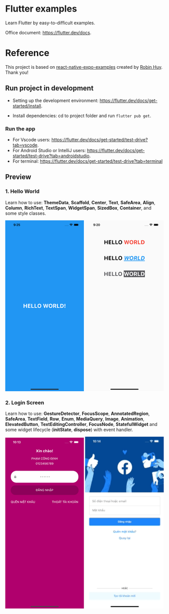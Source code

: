 # Flutter examples

Learn Flutter by easy-to-difficult examples.

Office document: https://flutter.dev/docs.

# Reference

This project is based on [react-native-expo-examples](https://github.com/robinhuy/react-native-expo-examples) created by [Robin Huy](https://github.com/robinhuy). Thank you!

## Run project in development

- Setting up the development environment: https://flutter.dev/docs/get-started/install.

- Install dependencies: cd to project folder and run `flutter pub get`.

### Run the app
+ For Vscode users: https://flutter.dev/docs/get-started/test-drive?tab=vscode.
+ For Android Studio or IntelliJ users: https://flutter.dev/docs/get-started/test-drive?tab=androidstudio.
+ For terminal: https://flutter.dev/docs/get-started/test-drive?tab=terminal

## Preview
### 1. Hello World

Learn how to use: **ThemeData**, **Scaffold**, **Center**, **Text**, **SafeArea**, **Align**, **Column**, **RichText**, **TextSpan**, **WidgetSpan**, **SizedBox**, **Container**, and some style classes.

<img src="./assets/hello_world/hello_world_1.png" width="250" alt="Hello World 1" /> <img src="./assets/hello_world/hello_world_2.png" width="250" alt="Hello World 2" />

### 2. Login Screen

Learn how to use: **GestureDetector**, **FocusScope**, **AnnotatedRegion**, **SafeArea**, **TextField**, **Row**, **Enum**, **MediaQuery**, **Image**, **Animation**, **ElevatedButton**, **TextEditingController**, **FocusNode**, **StatefulWidget** and some widget lifecycle (**initState**, **dispose**) with event handler.

<img src="./assets/login_screen/momo_login.png" width="250" alt="Hello World 1" /> <img src="./assets/login_screen/facebook_login.gif" width="250" alt="Hello World 2" />
